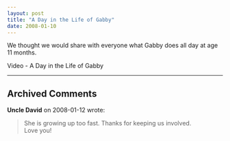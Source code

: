 ```yaml
---
layout: post
title: "A Day in the Life of Gabby"
date: 2008-01-10
---
```


<p>We thought we would share with everyone what Gabby does all day at age 11 months.</p>
<div id="day">Video - A Day in the Life of Gabby</div>
<script type="text/javascript"> var so = new SWFObject("http://i170.photobucket.com/player.swf?file=http://vid170.photobucket.com/albums/u252/mjpalad/GabbyUpdate.flv", "day", "430", "389", "8", "#EDEBDA"); so.write("day"); </script>


---

## Archived Comments

**Uncle David** on 2008-01-12 wrote:

> She is growing up too fast.  Thanks for keeping us involved.  <br>Love you!
